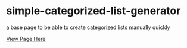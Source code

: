 # simple-categorized-list-generator
a base page to be able to create categorized lists manually quickly 

[View Page Here](https://proransum.github.io/simple-categorized-list-generator/)
